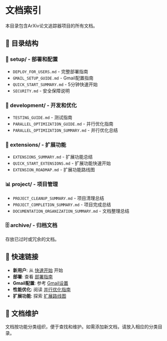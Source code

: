 # 文档索引

本目录包含ArXiv论文追踪器项目的所有文档。

## 📁 目录结构

### 🚀 setup/ - 部署和配置
- `DEPLOY_FOR_USERS.md` - 完整部署指南
- `GMAIL_SETUP_GUIDE.md` - Gmail配置指南
- `QUICK_START_SUMMARY.md` - 5分钟快速开始
- `SECURITY.md` - 安全保障说明

### 🔧 development/ - 开发和优化
- `TESTING_GUIDE.md` - 测试指南
- `PARALLEL_OPTIMIZATION_GUIDE.md` - 并行优化指南
- `PARALLEL_OPTIMIZATION_SUMMARY.md` - 并行优化总结

### 🚀 extensions/ - 扩展功能
- `EXTENSIONS_SUMMARY.md` - 扩展功能总结
- `QUICK_START_EXTENSIONS.md` - 扩展功能快速开始
- `EXTENSION_ROADMAP.md` - 扩展功能路线图

### 📊 project/ - 项目管理
- `PROJECT_CLEANUP_SUMMARY.md` - 项目清理总结
- `PROJECT_COMPLETION_SUMMARY.md` - 项目完成总结
- `DOCUMENTATION_ORGANIZATION_SUMMARY.md` - 文档整理总结

### 🗄️ archive/ - 归档文档
存放已过时或冗余的文档。

## 🔗 快速链接

- **新用户**: 从 [快速开始](setup/QUICK_START_SUMMARY.md) 开始
- **部署**: 查看 [部署指南](setup/DEPLOY_FOR_USERS.md)
- **Gmail配置**: 参考 [Gmail设置](setup/GMAIL_SETUP_GUIDE.md)
- **性能优化**: 阅读 [并行优化指南](development/PARALLEL_OPTIMIZATION_GUIDE.md)
- **扩展功能**: 探索 [扩展路线图](extensions/EXTENSION_ROADMAP.md)

## 📝 文档维护

文档按功能分类组织，便于查找和维护。如需添加新文档，请放入相应的分类目录。
